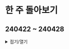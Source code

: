 # 한 주 돌아보기
## 240422 ~ 240428



<details>
<summary>접기/열기</summary>

![image](https://github.com/JM94Ent/TIL-WIL/assets/143363550/f99c8017-12f3-4f6e-8c53-d9105209987e)

</details>


